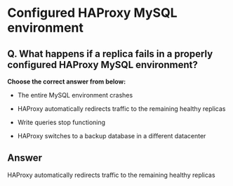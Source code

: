 # Configured HAProxy MySQL environment

## Q. What happens if a replica fails in a properly configured HAProxy MySQL environment?

**Choose the correct answer from below:**

  - The entire MySQL environment crashes

  - HAProxy automatically redirects traffic to the remaining healthy replicas

  - Write queries stop functioning

  - HAProxy switches to a backup database in a different datacenter


## Answer
HAProxy automatically redirects traffic to the remaining healthy replicas
